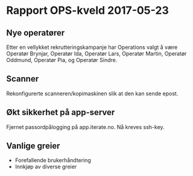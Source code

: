 # Rapport OPS-kveld 2017-05-23

## Nye operatører

Etter en vellykket rekrutteringskampanje har Operations valgt å være
Operatør Brynjar, Operatør Ida, Operatør Lars, Operatør Martin,
Operatør Oddmund, Operatør Pia, og Operatør Sindre.

## Scanner

Rekonfigurerte scanneren/kopimaskinen slik at den kan sende epost.

## Økt sikkerhet på app-server

Fjernet passordpålogging på app.iterate.no. Nå kreves ssh-key.

## Vanlige greier

- Forefallende brukerhåndtering
- Innkjøp av diverse greier
